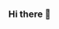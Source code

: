 ### Hi there 👋

<!--
**Vulgane034/Vulgane034** is a ✨ _special_ ✨ repository because its `README.md` (this file) appears on your GitHub profile.

Here are some ideas to get you started:

- 🔭 I’m currently working on mongoDB and python
- 🌱 I’m currently learning mongoD,python,machin learning,deep learning,data visualisation
- 👯 I’m looking to collaborate on another person who as a skills on finances ,computer programing,data,
- 🤔 I’m looking for help with  somme person 
- 💬 Ask me about  my life ,obis,work an another thing which you interest about me 
- 📫 How to reach me: ...
- 😄 Pronouns: ...
- ⚡ Fun fact: data science is an amazing for doing a prevision on somelse domain(finances,construction,bussiness,health,..)
-->
